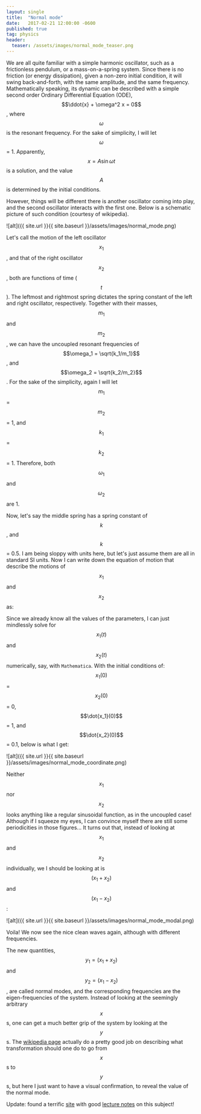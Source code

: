 ```yaml
---
layout: single
title:  "Normal mode"
date:   2017-02-21 12:00:00 -0600
published: true
tag: physics
header:
  teaser: /assets/images/normal_mode_teaser.png
---
```


We are all quite familiar with a simple harmonic oscillator, such as a frictionless pendulum, or a mass-on-a-spring system. Since there is no friction (or energy dissipation), given a non-zero initial condition, it will swing back-and-forth, with the same amplitude, and the same frequency. Mathematically speaking, its dynamic can be described with a simple second order Ordinary Differential Equation (ODE), $$\ddot{x} + \omega^2 x = 0$$, where $$\omega$$ is the resonant frequency. For the sake of simplicity, I will let $$\omega$$ = 1. Apparently, $$x = A \sin{\omega t}$$ is a solution, and the value $$A$$ is determined by the initial conditions. 

However, things will be different there is another oscillator coming into play, and the second oscillator interacts with the first one. Below is a schematic picture of such condition (courtesy of wikipedia).

![alt]({{ site.url }}{{ site.baseurl }}/assets/images/normal_mode.png) 

Let's call the motion of the left oscillator $$x_1$$, and that of the right oscillator $$x_2$$, both are functions of time ($$t$$). The leftmost and rightmost spring dictates the spring constant of the left and right oscillator, respectively. Together with their masses, $$m_1$$ and $$m_2$$, we can have the uncoupled resonant frequencies of $$\omega_1 = \sqrt{k_1/m_1}$$, and $$\omega_2 = \sqrt{k_2/m_2}$$. For the sake of the simplicity, again I will let $$m_1$$ = $$m_2$$ = 1, and $$k_1$$ = $$k_2$$ = 1. Therefore, both $$\omega_1$$ and $$\omega_2$$ are 1. 

Now, let's say the middle spring has a spring constant of $$k$$, and $$k$$ = 0.5. I am being sloppy with units here, but let's just assume them are all in standard SI units. Now I can write down the equation of motion that describe the motions of $$x_1$$ and $$x_2$$ as:


Since we already know all the values of the parameters, I can just mindlessly solve for $$x_1(t)$$ and $$x_2(t)$$ numerically, say, with `Mathematica`. With the initial conditions of: $$x_1(0)$$ = $$x_2(0)$$ = 0, $$\dot{x_1}(0)$$ = 1, and $$\dot{x_2}(0)$$ = 0.1, below is what I get:

![alt]({{ site.url }}{{ site.baseurl }}/assets/images/normal_mode_coordinate.png) 
 
Neither $$x_1$$ nor $$x_2$$ looks anything like a regular sinusoidal function, as in the uncoupled case! Although if I squeeze my eyes, I can convince myself there are still some periodicities in those figures... It turns out that, instead of looking at $$x_1$$ and $$x_2$$ individually, we I should be looking at is $$(x_1 + x_2)$$ and $$(x_1 - x_2)$$:

![alt]({{ site.url }}{{ site.baseurl }}/assets/images/normal_mode_modal.png) 

Voila! We now see the nice clean waves again, although with different frequencies. 

The new quantities, $$y_1 = (x_1 + x_2)$$ and $$y_2 = (x_1 - x_2)$$, are called normal modes, and the corresponding frequencies are the eigen-frequencies of the system. Instead of looking at the seemingly arbitrary $$x$$s, one can get a much better grip of the system by looking at the $$y$$s. The [wikipedia page](https://en.wikipedia.org/wiki/Normal_mode) actually do a pretty good job on describing what transformation should one do to go from $$x$$s to $$y$$s, but here I just want to have a visual confirmation, to reveal the value of the normal mode. 

 

Update: found a terrific [site](https://www.colorado.edu/physics/phys3210/phys3210_fa15/lecnotes.html) with good [lecture notes](https://www.colorado.edu/physics/phys3210/phys3210_fa15/lecnotes.2015-11-02.Intro_to_Coupled_Oscillators.html) on this subject!